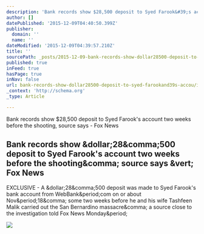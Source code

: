 ```yaml
---
description: 'Bank records show $28,500 deposit to Syed Farook&#39;s account two weeks before the shooting, source says - Fox News'
author: []
datePublished: '2015-12-09T04:40:50.399Z'
publisher:
  domain: ''
  name: ''
dateModified: '2015-12-09T04:39:57.210Z'
title: ''
sourcePath: _posts/2015-12-09-bank-records-show-dollar28500-deposit-to-syed-farookand39s-accou.md
published: true
inFeed: true
hasPage: true
inNav: false
url: bank-records-show-dollar28500-deposit-to-syed-farookand39s-accou/index.html
_context: 'http://schema.org'
_type: Article

---
```

Bank records show $28,500 deposit to Syed Farook's account two weeks before the shooting, source says - Fox News

<article style=""><h1>Bank records show &amp;dollar;28&amp;comma;500 deposit to Syed Farook's account two weeks before the shooting&amp;comma; source says &amp;vert; Fox News</h1><p>EXCLUSIVE - A &amp;dollar;28&amp;comma;500 deposit was made to Syed Farook's bank account from WebBank&amp;period;com on or about Nov&amp;period;18&amp;comma; some two weeks before he and his wife Tashfeen Malik carried out the San Bernardino massacre&amp;comma; a source close to the investigation told Fox News Monday&amp;period;</p><img src="http://a57.foxnews.com/media2.foxnews.com/BrightCove/694940094001/2015/12/07/0/0/694940094001_4650651759001_e3d1704c-ab05-4431-a5b8-1b17a30005ea.jpg?ve=1" /></article>
